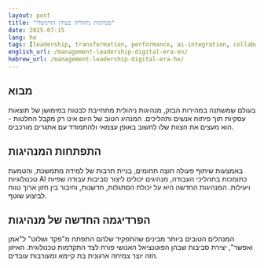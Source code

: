 ```yaml
---
layout: post
title: "מנהיגות ניהולית בעידן הדיגיטלי"
date: 2025-07-15
lang: he
tags: [leadership, transformation, performance, ai-integration, collaboration, continuous-improvement, digital-workplace]
english_url: /management-leadership-digital-era-en/
hebrew_url: /management-leadership-digital-era-he/
---
```


## מבוא

בעולם שמשתנה במהירות הבזק, מנהיגות ניהולית מתחייבת לבטוח במימושן של תוצאות עסקיות תוך פיתוח אנשים ותהליכים. המנהיג הטוב של היום אינו רק מקבל החלטות - הוא מעצים את הצוות שלו לחשוב באופן עצמאי ולהתמודד עם אתגרים מורכבים.

## התפתחות המנהיגות

באמצעות שיתוף פעולה חוצה תחומים, בניית תרבות של למידה מתמשכת, והטמעת טכנולוגיות AI כתומכות בתהליכי העבודה, מנהיגים יכולים ליצור סביבות עבודה שפיות ויעילות. המנהיגות החדשה היא על יכולת הסתגלות, חדשנות, וחיבור בין חזון ארוך טווח לביצוע שוטף.

## הפרדיגמה החדשה של מנהיגות

המנהלים הטובים ביותר מבינים שהתפקיד שלהם התפתח מ"פקד ושלוט" ל"אמן ואפשר", יצירת סביבות שבהן הפוטנציאל האנושי פורח לצד התקדמות טכנולוגית. האיזון הזה יוצר צמיחה ארגונית בת קיימא ומעורבות עובדים.

